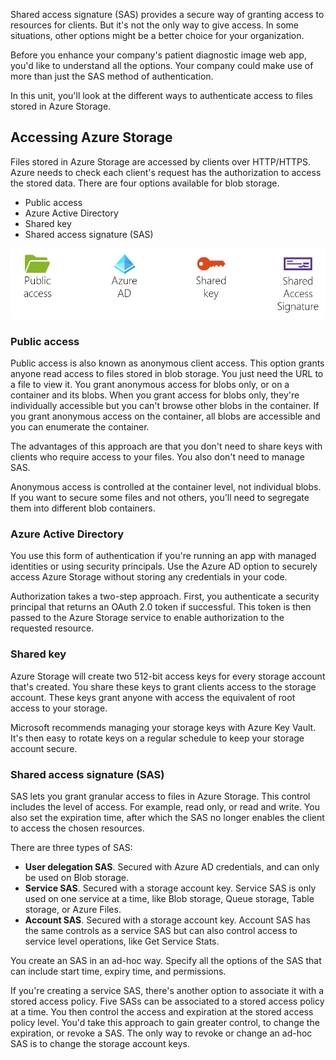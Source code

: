 Shared access signature (SAS) provides a secure way of granting access to resources for clients. But it's not the only way to give access. In some situations, other options might be a better choice for your organization.

Before you enhance your company's patient diagnostic image web app, you'd like to understand all the options. Your company could make use of more than just the SAS method of authentication.

In this unit, you'll look at the different ways to authenticate access to files stored in Azure Storage.

## Accessing Azure Storage

Files stored in Azure Storage are accessed by clients over HTTP/HTTPS. Azure needs to check each client's request has the authorization to access the stored data. There are four options available for blob storage.

- Public access
- Azure Active Directory
- Shared key
- Shared access signature (SAS)

![Diagram showing the four methods of authentication, public access, Azure AD, Shared key, and SAS](../media/2-access-options.png)

### Public access

Public access is also known as anonymous client access. This option grants anyone read access to files stored in blob storage. You just need the URL to a file to view it. You grant anonymous access for blobs only, or on a container and its blobs. When you grant access for blobs only, they're individually accessible but you can't browse other blobs in the container. If you grant anonymous access on the container, all blobs are accessible and you can enumerate the container.

The advantages of this approach are that you don't need to share keys with clients who require access to your files. You also don't need to manage SAS.

Anonymous access is controlled at the container level, not individual blobs. If you want to secure some files and not others, you'll need to segregate them into different blob containers.

### Azure Active Directory

You use this form of authentication if you're running an app with managed identities or using security principals. Use the Azure AD option to securely access Azure Storage without storing any credentials in your code.

Authorization takes a two-step approach. First, you authenticate a security principal that returns an OAuth 2.0 token if successful. This token is then passed to the Azure Storage service to enable authorization to the requested resource.

### Shared key

Azure Storage will create two 512-bit access keys for every storage account that's created. You share these keys to grant clients access to the storage account. These keys grant anyone with access the equivalent of root access to your storage.

Microsoft recommends managing your storage keys with Azure Key Vault. It's then easy to rotate keys on a regular schedule to keep your storage account secure.

### Shared access signature (SAS)

SAS lets you grant granular access to files in Azure Storage. This control includes the level of access. For example, read only, or read and write. You also set the expiration time, after which the SAS no longer enables the client to access the chosen resources.

There are three types of SAS:

- **User delegation SAS**. Secured with Azure AD credentials, and can only be used on Blob storage.
- **Service SAS**. Secured with a storage account key. Service SAS is only used on one service at a time, like Blob storage, Queue storage, Table storage, or Azure Files.
- **Account SAS**. Secured with a storage account key. Account SAS has the same controls as a service SAS but can also control access to service level operations, like Get Service Stats.

You create an SAS in an ad-hoc way. Specify all the options of the SAS that can include start time, expiry time, and permissions.

If you're creating a service SAS, there's another option to associate it with a stored access policy. Five SASs can be associated to a stored access policy at a time. You then control the access and expiration at the stored access policy level. You'd take this approach to gain greater control, to change the expiration, or revoke a SAS. The only way to revoke or change an ad-hoc SAS is to change the storage account keys.